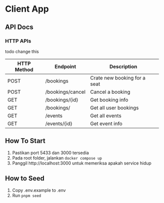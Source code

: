 # Client App

## API Docs

### HTTP APIs

todo change this

| HTTP Method | Endpoint         | Description                  |
| ----------- | ---------------- | ---------------------------- |
| POST        | /bookings        | Crate new booking for a seat |
| POST        | /bookings/cancel | Cancel a booking             |
| GET         | /bookings/{id}   | Get booking info             |
| GET         | /bookings/       | Get all user bookings        |
| GET         | /events          | Get all events               |
| GET         | /events/{id}     | Get event info               |

## How To Start

1. Pastikan port 5433 dan 3000 tersedia
2. Pada root folder, jalankan `docker compose up`
3. Panggil http://localhost:3000 untuk memeriksa apakah service hidup

## How to Seed

1. Copy .env.example to .env
2. Run `pnpm seed`
